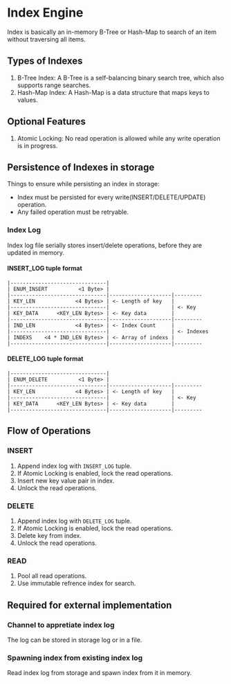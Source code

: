 # Index Engine

Index is basically an in-memory B-Tree or Hash-Map to search of an item without traversing all items.

## Types of Indexes

1. B-Tree Index: A B-Tree is a self-balancing binary search tree, which also supports range searches.
2. Hash-Map Index: A Hash-Map is a data structure that maps keys to values.

## Optional Features

1. Atomic Locking: No read operation is allowed while any write operation is in progress.

## Persistence of Indexes in storage

Things to ensure while persisting an index in storage:

- Index must be persisted for every write(INSERT/DELETE/UPDATE) operation.
- Any failed operation must be retryable.

### Index Log

Index log file serially stores insert/delete operations, before they are updated in memory.

#### INSERT_LOG tuple format

```
|-------------------------------|
| ENUM_INSERT          <1 Byte> |
|-------------------------------|--------------------|---------
| KEY_LEN             <4 Bytes> | <- Length of key   |
|-------------------------------|                    | <- Key
| KEY_DATA      <KEY_LEN Bytes> | <- Key data        |
|-------------------------------|--------------------|---------
| IND_LEN             <4 Bytes> | <- Index Count     |
|-------------------------------|                    | <- Indexes
| INDEXS    <4 * IND_LEN Bytes> | <- Array of indexs |
|-------------------------------|--------------------|---------
```

#### DELETE_LOG tuple format

```
|-------------------------------|
| ENUM_DELETE          <1 Byte> |
|-------------------------------|--------------------|---------
| KEY_LEN             <4 Bytes> | <- Length of key   |
|-------------------------------|                    | <- Key
| KEY_DATA      <KEY_LEN Bytes> | <- Key data        |
|-------------------------------|--------------------|---------
```

## Flow of Operations

### INSERT

1. Append index log with `INSERT_LOG` tuple.
2. If Atomic Locking is enabled, lock the read operations.
3. Insert new key value pair in index.
4. Unlock the read operations.

### DELETE

1. Append index log with `DELETE_LOG` tuple.
2. If Atomic Locking is enabled, lock the read operations.
3. Delete key from index.
4. Unlock the read operations.

### READ

1. Pool all read operations.
2. Use immutable refrence index for search.

## Required for external implementation

### Channel to appretiate index log

The log can be stored in storage log or in a file.

### Spawning index from existing index log

Read index log from storage and spawn index from it in memory.
